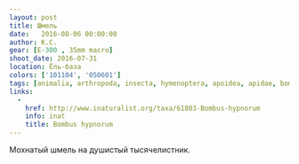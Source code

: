 ```yaml
---
layout: post
title: Шмель
date:   2016-08-06 00:00:00
author: К.С.
gear: [E-300 , 35mm macro]
shoot_date: 2016-07-31
location: Ёль-база
colors: ['101104', '050601']
tags: [animalia, arthropoda, insecta, hymenoptera, apoidea, apidae, bombus, bombus hypnorum]
links:
  -
    href: http://www.inaturalist.org/taxa/61803-Bombus-hypnorum
    info: inat
    title: Bombus hypnorum
---
```


Мохнатый шмель на душистый тысячелистник.

